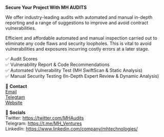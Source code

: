 <b>Secure Your Project With MH AUDITS</b>

We offer industry-leading audits with automated and manual in-depth reporting and a range of suggestions to improve and avoid contract vulnerabilities.<br>

Efficient and affordable automated and manual inspection carried out to eliminate any code flaws and security loopholes. This is vital to avoid vulnerabilities and exposures incurring costly errors at a later stage.<br>

✅ Audit Scores<br>
✅ Vulnerability Report & Code Recommendations<br>
✅ Automated Vulnerability Test (MH SwiftScan & Static Analysis)<br>
✅ Manual Security Testing (In-Depth Expert Review & Dynamic Analysis)<br>

📱 <b>Contact</b><br>
<a href="mailto:nick@mhaudits.io">Email</a><br>
<a href="https://t.me/nj1616">Telegtam</a><br>
<a href="https://www.mhaudits.io/">Website</a><br>

🔔 <b>Socials</b><br>
Twitter: https://twitter.com/MHAudits<br>
Telegram: https://t.me/MH_Ventures<br>
LinkedIn: https://www.linkedin.com/company/mhtechnologies/
